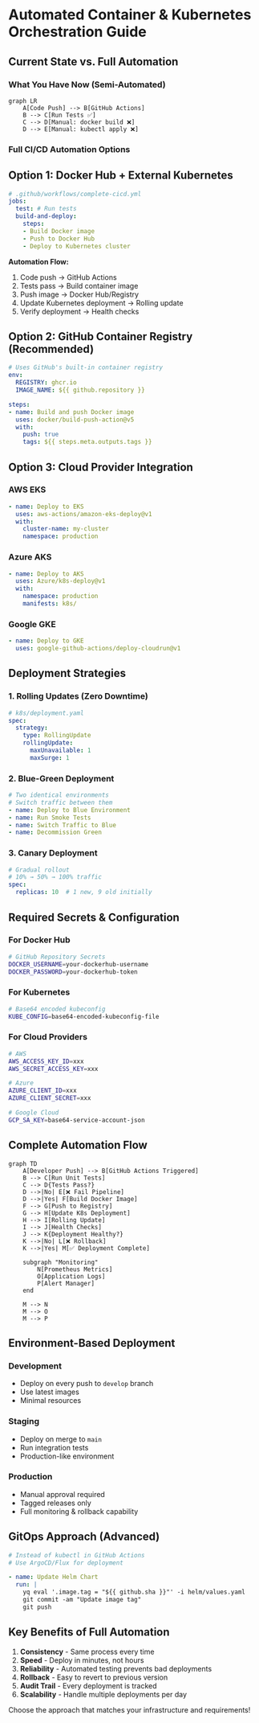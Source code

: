# Automated Container & Kubernetes Orchestration Guide

## Current State vs. Full Automation

### What You Have Now (Semi-Automated)
```mermaid
graph LR
    A[Code Push] --> B[GitHub Actions]
    B --> C[Run Tests ✅]
    C --> D[Manual: docker build ❌]
    D --> E[Manual: kubectl apply ❌]
```

### Full CI/CD Automation Options

## Option 1: Docker Hub + External Kubernetes
```yaml
# .github/workflows/complete-cicd.yml
jobs:
  test: # Run tests
  build-and-deploy:
    steps:
    - Build Docker image
    - Push to Docker Hub
    - Deploy to Kubernetes cluster
```

**Automation Flow:**
1. Code push → GitHub Actions
2. Tests pass → Build container image
3. Push image → Docker Hub/Registry
4. Update Kubernetes deployment → Rolling update
5. Verify deployment → Health checks

## Option 2: GitHub Container Registry (Recommended)
```yaml
# Uses GitHub's built-in container registry
env:
  REGISTRY: ghcr.io
  IMAGE_NAME: ${{ github.repository }}

steps:
- name: Build and push Docker image
  uses: docker/build-push-action@v5
  with:
    push: true
    tags: ${{ steps.meta.outputs.tags }}
```

## Option 3: Cloud Provider Integration

### AWS EKS
```yaml
- name: Deploy to EKS
  uses: aws-actions/amazon-eks-deploy@v1
  with:
    cluster-name: my-cluster
    namespace: production
```

### Azure AKS
```yaml
- name: Deploy to AKS
  uses: Azure/k8s-deploy@v1
  with:
    namespace: production
    manifests: k8s/
```

### Google GKE
```yaml
- name: Deploy to GKE
  uses: google-github-actions/deploy-cloudrun@v1
```

## Deployment Strategies

### 1. Rolling Updates (Zero Downtime)
```yaml
# k8s/deployment.yaml
spec:
  strategy:
    type: RollingUpdate
    rollingUpdate:
      maxUnavailable: 1
      maxSurge: 1
```

### 2. Blue-Green Deployment
```yaml
# Two identical environments
# Switch traffic between them
- name: Deploy to Blue Environment
- name: Run Smoke Tests  
- name: Switch Traffic to Blue
- name: Decommission Green
```

### 3. Canary Deployment
```yaml
# Gradual rollout
# 10% → 50% → 100% traffic
spec:
  replicas: 10  # 1 new, 9 old initially
```

## Required Secrets & Configuration

### For Docker Hub
```bash
# GitHub Repository Secrets
DOCKER_USERNAME=your-dockerhub-username
DOCKER_PASSWORD=your-dockerhub-token
```

### For Kubernetes
```bash
# Base64 encoded kubeconfig
KUBE_CONFIG=base64-encoded-kubeconfig-file
```

### For Cloud Providers
```bash
# AWS
AWS_ACCESS_KEY_ID=xxx
AWS_SECRET_ACCESS_KEY=xxx

# Azure  
AZURE_CLIENT_ID=xxx
AZURE_CLIENT_SECRET=xxx

# Google Cloud
GCP_SA_KEY=base64-service-account-json
```

## Complete Automation Flow

```mermaid
graph TD
    A[Developer Push] --> B[GitHub Actions Triggered]
    B --> C[Run Unit Tests]
    C --> D{Tests Pass?}
    D -->|No| E[❌ Fail Pipeline]
    D -->|Yes| F[Build Docker Image]
    F --> G[Push to Registry]
    G --> H[Update K8s Deployment]
    H --> I[Rolling Update]
    I --> J[Health Checks]
    J --> K{Deployment Healthy?}
    K -->|No| L[❌ Rollback]
    K -->|Yes| M[✅ Deployment Complete]
    
    subgraph "Monitoring"
        N[Prometheus Metrics]
        O[Application Logs]
        P[Alert Manager]
    end
    
    M --> N
    M --> O
    M --> P
```

## Environment-Based Deployment

### Development
- Deploy on every push to `develop` branch
- Use latest images
- Minimal resources

### Staging  
- Deploy on merge to `main`
- Run integration tests
- Production-like environment

### Production
- Manual approval required
- Tagged releases only
- Full monitoring & rollback capability

## GitOps Approach (Advanced)

```yaml
# Instead of kubectl in GitHub Actions
# Use ArgoCD/Flux for deployment

- name: Update Helm Chart
  run: |
    yq eval '.image.tag = "${{ github.sha }}"' -i helm/values.yaml
    git commit -am "Update image tag"
    git push
```

## Key Benefits of Full Automation

1. **Consistency** - Same process every time
2. **Speed** - Deploy in minutes, not hours  
3. **Reliability** - Automated testing prevents bad deployments
4. **Rollback** - Easy to revert to previous version
5. **Audit Trail** - Every deployment is tracked
6. **Scalability** - Handle multiple deployments per day

Choose the approach that matches your infrastructure and requirements!